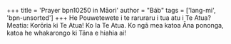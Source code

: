 +++
title = 'Prayer bpn10250 in Māori'
author = "Báb"
tags = ['lang-mi', 'bpn-unsorted']
+++
He Pouwetewete i te raruraru i tua atu i Te Atua? Meatia: Korōria ki Te Atua! Ko Ia Te Atua. Ko ngā mea katoa Āna pononga, katoa he whakarongo ki Tāna e hiahia ai!
